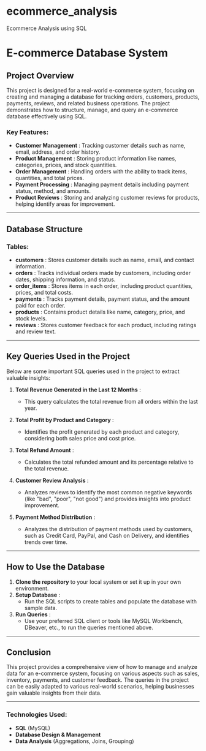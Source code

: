 # ecommerce_analysis
Ecommerce Analysis using SQL

# E-commerce Database System

## Project Overview

This project is designed for a real-world e-commerce system, focusing on creating and managing a database for tracking orders, customers, products, payments, reviews, and related business operations. The project demonstrates how to structure, manage, and query an e-commerce database effectively using SQL.

### Key Features:
- **Customer Management** : Tracking customer details such as name, email, address, and order history.
- **Product Management** : Storing product information like names, categories, prices, and stock quantities.
- **Order Management** : Handling orders with the ability to track items, quantities, and total prices.
- **Payment Processing** : Managing payment details including payment status, method, and amounts.
- **Product Reviews** : Storing and analyzing customer reviews for products, helping identify areas for improvement.

---

## Database Structure

### Tables:
- **customers** : Stores customer details such as name, email, and contact information.
- **orders** : Tracks individual orders made by customers, including order dates, shipping information, and status.
- **order_items** : Stores items in each order, including product quantities, prices, and total costs.
- **payments** : Tracks payment details, payment status, and the amount paid for each order.
- **products** : Contains product details like name, category, price, and stock levels.
- **reviews** : Stores customer feedback for each product, including ratings and review text.

---

## Key Queries Used in the Project

Below are some important SQL queries used in the project to extract valuable insights:

1. **Total Revenue Generated in the Last 12 Months** :
   - This query calculates the total revenue from all orders within the last year.

2. **Total Profit by Product and Category** :
   - Identifies the profit generated by each product and category, considering both sales price and cost price.

3. **Total Refund Amount** :
   - Calculates the total refunded amount and its percentage relative to the total revenue.

4. **Customer Review Analysis** :
   - Analyzes reviews to identify the most common negative keywords (like "bad", "poor", "not good") and provides insights into product improvement.

5. **Payment Method Distribution** :
   - Analyzes the distribution of payment methods used by customers, such as Credit Card, PayPal, and Cash on Delivery, and identifies trends over time.

---

## How to Use the Database

1. **Clone the repository** to your local system or set it up in your own environment.
2. **Setup Database** :
   - Run the SQL scripts to create tables and populate the database with sample data.
3. **Run Queries** :
   - Use your preferred SQL client or tools like MySQL Workbench, DBeaver, etc., to run the queries mentioned above.

---

## Conclusion

This project provides a comprehensive view of how to manage and analyze data for an e-commerce system, focusing on various aspects such as sales, inventory, payments, and customer feedback. The queries in the project can be easily adapted to various real-world scenarios, helping businesses gain valuable insights from their data.

---

### Technologies Used:
- **SQL** (MySQL)
- **Database Design & Management**
- **Data Analysis** (Aggregations, Joins, Grouping)
